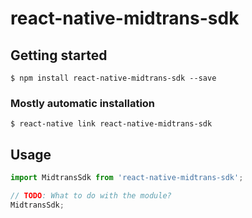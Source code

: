 # react-native-midtrans-sdk

## Getting started

`$ npm install react-native-midtrans-sdk --save`

### Mostly automatic installation

`$ react-native link react-native-midtrans-sdk`

## Usage
```javascript
import MidtransSdk from 'react-native-midtrans-sdk';

// TODO: What to do with the module?
MidtransSdk;
```
